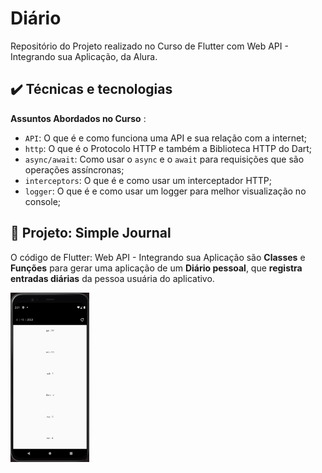 # Diário

Repositório do Projeto realizado no Curso de Flutter com Web API - Integrando sua Aplicação, da Alura. 

## ✔️ Técnicas e tecnologias

**Assuntos Abordados no Curso** :
- `API`: O que é e como funciona uma API e sua relação com a internet;
- `http`: O que é o Protocolo HTTP e também a Biblioteca HTTP do Dart;
- `async/await`: Como usar o `async` e o `await` para requisições que são operações assíncronas;
- `interceptors`: O que é e como usar um interceptador HTTP;
- `logger`: O que é e como usar um logger para melhor visualização no console;
 
## 🔨 Projeto: Simple Journal

O código de Flutter: Web API - Integrando sua Aplicação são **Classes** e **Funções** para gerar uma aplicação de um **Diário pessoal**, que **registra entradas diárias** da pessoa usuária do aplicativo.

<img src="https://github.com/alura-cursos/flutter_webapi_first_course/raw/main/gif01.gif" alt="GIF animado demonstrando funcionalidades do projeto" width="25%" height="25%">
